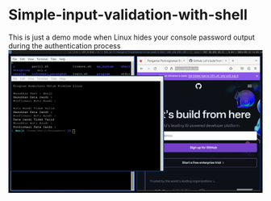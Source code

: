 # Simple-input-validation-with-shell
This is just a demo mode when Linux hides your console password output during the authentication process
![Screenshot](https://raw.githubusercontent.com/firdausmuhammadismail/Simple-input-validation-with-shell/main/contoh.png)
